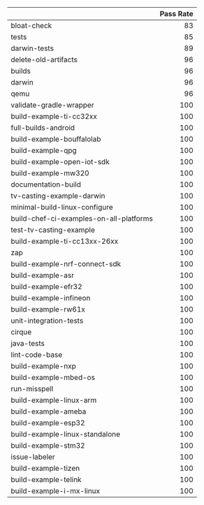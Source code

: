 |                                         |   Pass Rate |
|:----------------------------------------|------------:|
| bloat-check                             |          83 |
| tests                                   |          85 |
| darwin-tests                            |          89 |
| delete-old-artifacts                    |          96 |
| builds                                  |          96 |
| darwin                                  |          96 |
| qemu                                    |          96 |
| validate-gradle-wrapper                 |         100 |
| build-example-ti-cc32xx                 |         100 |
| full-builds-android                     |         100 |
| build-example-bouffalolab               |         100 |
| build-example-qpg                       |         100 |
| build-example-open-iot-sdk              |         100 |
| build-example-mw320                     |         100 |
| documentation-build                     |         100 |
| tv-casting-example-darwin               |         100 |
| minimal-build-linux-configure           |         100 |
| build-chef-ci-examples-on-all-platforms |         100 |
| test-tv-casting-example                 |         100 |
| build-example-ti-cc13xx-26xx            |         100 |
| zap                                     |         100 |
| build-example-nrf-connect-sdk           |         100 |
| build-example-asr                       |         100 |
| build-example-efr32                     |         100 |
| build-example-infineon                  |         100 |
| build-example-rw61x                     |         100 |
| unit-integration-tests                  |         100 |
| cirque                                  |         100 |
| java-tests                              |         100 |
| lint-code-base                          |         100 |
| build-example-nxp                       |         100 |
| build-example-mbed-os                   |         100 |
| run-misspell                            |         100 |
| build-example-linux-arm                 |         100 |
| build-example-ameba                     |         100 |
| build-example-esp32                     |         100 |
| build-example-linux-standalone          |         100 |
| build-example-stm32                     |         100 |
| issue-labeler                           |         100 |
| build-example-tizen                     |         100 |
| build-example-telink                    |         100 |
| build-example-i-mx-linux                |         100 |